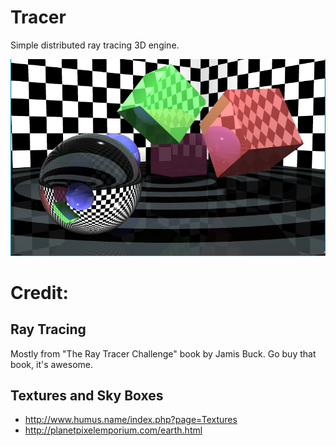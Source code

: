 # Tracer

Simple distributed ray tracing 3D engine.

![example render](example.png)

# Credit:

## Ray Tracing

Mostly from "The Ray Tracer Challenge" book by Jamis Buck. Go buy that book, it's awesome.

## Textures and Sky Boxes

- http://www.humus.name/index.php?page=Textures
- http://planetpixelemporium.com/earth.html
